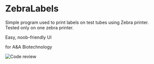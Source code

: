 # ZebraLabels

Simple program used to print labels on test tubes using Zebra printer. Tested only on one zebra printer.

Easy, noob-friendly UI

for A&A Biotechnology

![Code review](https://i.imgur.com/5kqM6C5.png)
